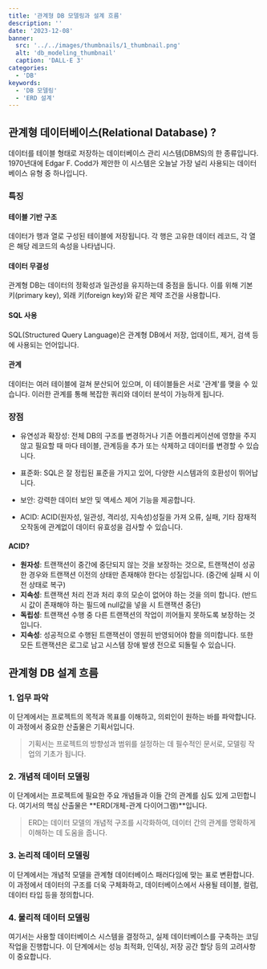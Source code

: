 ```yaml
---
title: '관계형 DB 모델링과 설계 흐름'
description: ''
date: '2023-12-08'
banner:
  src: '../../images/thumbnails/1_thumbnail.png'
  alt: 'db_modeling_thumbnail'
  caption: 'DALL·E 3'
categories:
  - 'DB'
keywords:
  - 'DB 모델링'
  - 'ERD 설계'
---
```


## 관계형 데이터베이스(Relational Database) ?

데이터를 테이블 형태로 저장하는 데이터베이스 관리 시스템(DBMS)의 한 종류입니다. 1970년대에 Edgar F. Codd가 제안한 이 시스템은 오늘날 가장 널리 사용되는 데이터베이스 유형 중 하나입니다.

### 특징

#### 테이블 기반 구조

데이터가 행과 열로 구성된 테이블에 저장됩니다. 각 행은 고유한 데이터 레코드, 각 열은 해당 레코드의 속성을 나타냅니다.

#### 데이터 무결성

관계형 DB는 데이터의 정확성과 일관성을 유지하는데 중점을 둡니다. 이를 위해 기본 키(primary key), 외래 키(foreign key)와 같은 제약 조건을 사용합니다.

#### SQL 사용

SQL(Structured Query Language)은 관계형 DB에서 저장, 업데이트, 제거, 검색 등에 사용되는 언어입니다.

#### 관계

데이터는 여러 테이블에 걸쳐 분산되어 있으며, 이 테이블들은 서로 '관계'를 맺을 수 있습니다. 이러한 관계를 통해 복잡한 쿼리와 데이터 분석이 가능하게 됩니다.

### 장점

- 유연성과 확장성: 전체 DB의 구조를 변경하거나 기존 어플리케이션에 영향을 주지 않고 필요할 때 마다 테이블, 관계등을 추가 또는 삭제하고 데이터를 변경할 수 있습니다.

- 표준화: SQL은 잘 정립된 표준을 가지고 있어, 다양한 시스템과의 호환성이 뛰어납니다.

- 보안: 강력한 데이터 보안 및 액세스 제어 기능을 제공합니다.

- ACID: ACID(원자성, 일관성, 격리성, 지속성)성질을 가져 오류, 실패, 기타 잠재적 오작동에 관계없이 데이터 유효성을 검사할 수 있습니다.

#### ACID?

- **원자성**: 트랜잭션이 중간에 중단되지 않는 것을 보장하는 것으로, 트랜잭션이 성공한 경우와 트랜잭션 이전의 상태만 존재해야 한다는 성질입니다. (중간에 실패 시 이전 상태로 복구)
- **지속성**: 트랜잭션 처리 전과 처리 후의 모순이 없어야 하는 것을 의미 합니다. (반드 시 값이 존재해야 하는 필드에 null값을 넣을 시 트랜잭션 중단)
- **독립성**: 트랜잭션 수행 중 다른 트랜잭션의 작업이 끼어들지 못하도록 보장하는 것 입니다.
- **지속성**: 성공적으로 수행된 트랜잭션이 영원히 반영되어야 함을 의미합니다. 또한 모든 트랜잭션은 로그로 남고 시스템 장애 발생 전으로 되돌릴 수 있습니다.

## 관계형 DB 설계 흐름

### 1. 업무 파악

이 단계에서는 프로젝트의 목적과 목표를 이해하고, 의뢰인이 원하는 바를 파악합니다. 이 과정에서 중요한 산출물은 기획서입니다.

> 기획서는 프로젝트의 방향성과 범위를 설정하는 데 필수적인 문서로, 모델링 작업의 기초가 됩니다.

### 2. 개념적 데이터 모델링

이 단계에서는 프로젝트에 필요한 주요 개념들과 이들 간의 관계를 심도 있게 고민합니다. 여기서의 핵심 산출물은 **ERD(개체-관계 다이어그램)**입니다.

> ERD는 데이터 모델의 개념적 구조를 시각화하여, 데이터 간의 관계를 명확하게 이해하는 데 도움을 줍니다.

### 3. 논리적 데이터 모델링

이 단계에서는 개념적 모델을 관계형 데이터베이스 패러다임에 맞는 표로 변환합니다. 이 과정에서 데이터의 구조를 더욱 구체화하고, 데이터베이스에서 사용될 테이블, 컬럼, 데이터 타입 등을 정의합니다.

### 4. 물리적 데이터 모델링

여기서는 사용할 데이터베이스 시스템을 결정하고, 실제 데이터베이스를 구축하는 코딩 작업을 진행합니다. 이 단계에서는 성능 최적화, 인덱싱, 저장 공간 할당 등의 고려사항이 중요합니다.
